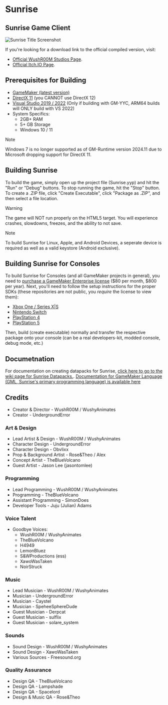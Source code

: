 # Sunrise
## Sunrise Game Client
![Sunrise Title Screenshot](.github/image.png)

If you're looking for a download link to the official compiled version, visit:
- [Official WushR00M Studios Page](https://www.wushroomstudios.com/store/sunrise).
- [Official Itch.IO Page](https://wrstudios.itch.io/sunrise).

## Prerequisites for Building
- [GameMaker (latest version)](https://gamemaker.io/en)
- [DirectX 11](https://www.microsoft.com/en-us/download/details.aspx?id=17431) (you CANNOT use DirectX 12)
- [Visual Studio 2019 / 2022](https://visualstudio.microsoft.com/downloads/) (Only if building with GM-YYC, ARM64 builds will ONLY build with VS 2022)
- System Specifics:
  - 2GB+ RAM
  - 5+ GB Storage
  - Windows 10 / 11

> [!NOTE]
> Windows 7 is no longer supported as of GM-Runtime version 2024.11 due to Microsoft dropping support for DirectX 11.

## Building Sunrise

To build the game, simply open up the project file (Sunrise.yyp) and hit the "Run" or "Debug" buttons. To stop running the game, hit the "Stop" button. To create a .ZIP file, click "Create Executable", click "Package as .ZIP", and then select a file location.

> [!WARNING]
> The game will NOT run properly on the HTML5 target. You will experience crashes, slowdowns, freezes, and the ability to not save.

> [!NOTE]
> To build Sunrise for Linux, Apple, and Android Devices, a seperate device is required as well as a valid keystore (Android exclusive).

## Building Sunrise for Consoles

To build Sunrise for Consoles (and all GameMaker projects in general), you need to [purchase a GameMaker Enterprise license](https://gamemaker.io/en/get) ($80 per month, $800 per year).
Next, you'll need to follow the setup instructions for the proper SDKs (these repositories are not public, you *require* the license to view them):

- [Xbox One / Series X|S](https://github.com/GameMakerEnterprise/GMS2-Runner-Xbox/wiki/Setting-Up-For-Xbox-One-&-Series-X-S-(GDK))
- [Nintendo Switch](https://github.com/GameMakerEnterprise/GMS2-Runner-Switch/wiki/Setting-Up-For-Nintendo-Switch)
- [PlayStation 4](https://github.com/GameMakerEnterprise/GMS2-Runner-PS4/wiki/Setting-up-for-Sony-PlayStation-4)
- [PlayStation 5](https://github.com/GameMakerEnterprise/GMS2-Runner-PS5/wiki/Setting-up-for-Sony-PlayStation-5)

Then, build (create executable) normally and transfer the respective package onto your console (can be a real developers-kit, modded console, debug mode, etc.)

## Documetnation

For documentation on creating datapacks for Sunrise, [click here to go to the wiki page for Sunrise Datapacks.](https://github.com/WushR00M-Studios/Sunrise-Datapack-Wiki/wiki).
[Documentation for GameMaker Language (GML, Sunrise's primary programming language) is available here]()

## Credits
- Creator & Director - WushR00M / WushyAnimates
- Creator - UndergroundError

### Art & Design
- Lead Artist & Design - WushR00M / WushyAnimates
- Character Design - UndergroundError
- Character Design - Obvlixx
- Prop & Background Artist - Rose&Theo / Alex
- Concept Artist - TheBlueVolcano
- Guest Artist - Jason Lee (jasontomlee)

### Programming
- Lead Programming - WushR00M / WushyAnimates
- Programming - TheBlueVolcano
- Assistant Programming - SimonDoes
- Developer Tools - Juju (Julian) Adams

### Voice Talent
- Goodbye Voices:
  - WushR00M / WushyAnimates
  - TheBlueVolcano
  - H4949
  - LemonBluez
  - S&WProductions (ess)
  - XawoWasTaken
  - NoirStruck

### Music
- Lead Musician - WushR00M / WushyAnimates
- Musician - UndergroundError
- Musician - Caystel
- Musician - SpeheeSphereDude
- Guest Musician - Derpcat
- Guest Musician - sulflix
- Guest Musician - solare_system

### Sounds
- Sound Design - WushR00M / WushyAnimates
- Sound Design - XawoWasTaken
- Various Sources - Freesound.org

### Quality Assurance
- Design QA - TheBlueVolcano
- Design QA - Lampshade
- Design QA - Spacelord
- Design & Music QA - Rose&Theo
